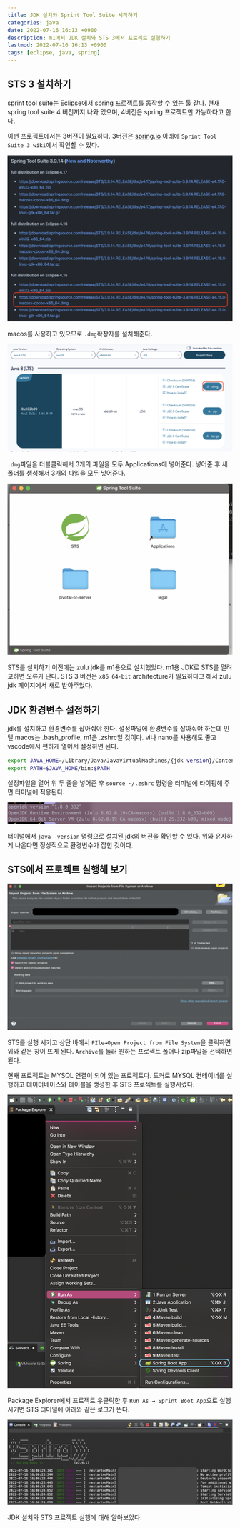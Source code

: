 ```yaml
---
title: JDK 설치와 Sprint Tool Suite 시작하기
categories: java
date: 2022-07-16 16:13 +0900
description: m1에서 JDK 설치와 STS 3에서 프로젝트 실행하기
lastmod: 2022-07-16 16:13 +0900
tags: [eclipse, java, spring]
---
```


## STS 3 설치하기

sprint tool suite는 Eclipse에서 spring 프로젝트를 동작할 수 있는 툴 같다. 현재 spring tool suite 4 버전까지 나와 있으며, 4버전은 spring 프로젝트만 가능하다고 한다.

이번 프로젝트에서는 3버전이 필요하다. 3버전은 [spring.io](https://spring.io/tools) 아래에 `Sprint Tool Suite 3 wiki`에서 확인할 수 있다.

![스크린샷 2022-07-16 오후 3.33.16.png](/images/posting/ssafy/startcamp/pic1.png)

macos를 사용하고 있으므로 `.dmg`확장자를 설치해준다.

![스크린샷 2022-07-16 오후 3.38.27.png](/images/posting/ssafy/startcamp/pic2.png)

`.dmg`파일을 더블클릭해서 3개의 파일을 모두 Applications에 넣어준다. 넣어준 후 새 폴더를 생성해서 3개의 파일을 모두 넣어준다.

![스크린샷 2022-07-16 오후 3.36.53.png](/images/posting/ssafy/startcamp/pic3.png)

STS를 설치하기 이전에는 zulu jdk를 m1용으로 설치했었다. m1용 JDK로 STS를 열려고하면 오류가 난다. STS 3 버전은 `x86 64-bit` architecture가 필요하다고 해서 zulu jdk 페이지에서 새로 받아주었다.

## JDK 환경변수 설정하기

jdk를 설치하고 환경변수를 잡아줘야 한다. 설정파일에 환경변수를 잡아줘야 하는데 인텔 macos는 .bash_profile, m1은 .zshrc일 것이다. vi나 nano를 사용해도 좋고 vscode에서 편하게 열어서 설정하면 된다.

```bash
export JAVA_HOME=/Library/Java/JavaVirtualMachines/{jdk version}/Contents/Home
export PATH=$JAVA_HOME/bin:$PATH
```

설정파일을 열어 위 두 줄을 넣어준 후 `source ~/.zshrc` 명령을 터미널에 타이핑해 주면 터미널에 적용된다.

![스크린샷 2022-07-16 오후 3.46.42.png](/images/posting/ssafy/startcamp/pic4.png)

터미널에서 `java -version` 명령으로 설치된 jdk의 버전을 확인할 수 있다. 위와 유사하게 나온다면 정상적으로 환경변수가 잡힌 것이다.

## STS에서 프로젝트 실행해 보기

![스크린샷 2022-07-16 오후 3.50.51.png](/images/posting/ssafy/startcamp/pic5.png)

STS를 실행 시키고 상단 바에서 `FIle→Open Project from File System`을 클릭하면 위와 같은 창이 뜨게 된다. `Archive`를 눌러 원하는 프로젝트 폴더나 zip파일을 선택하면 된다.

현재 프로젝트는 MYSQL 연결이 되어 있는 프로젝트다. 도커로 MYSQL 컨테이너를 실행하고 데이터베이스와 테이블을 생성한 후 STS 프로젝트를 실행시켰다.

![스크린샷 2022-07-16 오후 4.03.31.png](/images/posting/ssafy/startcamp/pic6.png)

Package Explorer에서 프로젝트 우클릭한 후 `Run As → Sprint Boot App`으로 실행시키면 STS 터미널에 아래와 같은 로그가 뜬다.

![스크린샷 2022-07-16 오후 4.07.27.png](/images/posting/ssafy/startcamp/pic7.png)

JDK 설치와 STS 프로젝트 실행에 대해 알아보았다.
